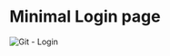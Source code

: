 # Minimal Login page
![Git - Login](https://github.com/HassanRasool1/MINIMAL-LOGIN-PAGE/assets/109318661/d17f55f2-8431-450b-a97d-4944e4b61657)
